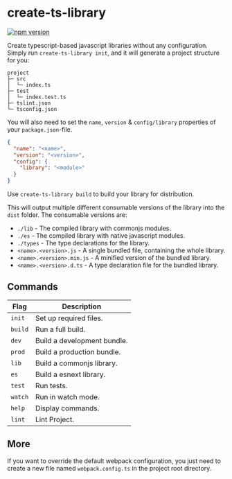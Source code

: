 # create-ts-library

[![npm version](https://badge.fury.io/js/create-ts-library.svg)](https://badge.fury.io/js/create-ts-library)

Create typescript-based javascript libraries without any configuration. Simply run `create-ts-library init`, and it will generate a project structure for you:

```
project
├─ src
│  └─ index.ts
├─ test
│  └─ index.test.ts
├─ tslint.json
└─ tsconfig.json
```

You will also need to set the `name`, `version` & `config/library` properties of your `package.json`-file.

```json
{
  "name": "<name>",
  "version": "<version>",
  "config": {
    "library": "<module>"
  }
}
```

Use `create-ts-library build` to build your library for distribution.

This will output multiple different consumable versions of the library into the `dist` folder.
The consumable versions are:

- `./lib` - The compiled library with commonjs modules.
- `./es` - The compiled library with native javascript modules.
- `./types` - The type declarations for the library.
- `<name>.<version>.js` - A single bundled file, containing the whole library.
- `<name>.<version>.min.js` - A minified version of the bundled library.
- `<name>.<version>.d.ts` - A type declaration file for the bundled library.

## Commands

| Flag    | Description                 |
| ------- | --------------------------- |
| `init`  | Set up required files.      |
| `build` | Run a full build.           |
| `dev`   | Build a development bundle. |
| `prod`  | Build a production bundle.  |
| `lib`   | Build a commonjs library.   |
| `es`    | Build a esnext library.     |
| `test`  | Run tests.                  |
| `watch` | Run in watch mode.          |
| `help`  | Display commands.           |
| `lint`  | Lint Project.               |

## More

If you want to override the default webpack configuration, you just need to create a new file named `webpack.config.ts` in the project root directory.

